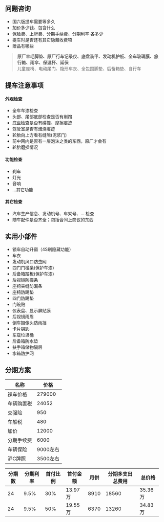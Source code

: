 ## 问题咨询

- 国六版提车需要等多久
- 加价多少钱、包含什么
- 保险费、上牌费、分期手续费、分期利率 各多少
- 提车时是否还有其它隐藏收费项
- 赠品有哪些

> **原厂羊毛脚垫、原厂行车记录仪、底盘装甲、发动机护板、全车玻璃膜、旅行箱、雨伞、保温杯、延保**  
> 儿童座椅、电动尾门、隐形车衣、全包围脚垫、后备箱垫、自行车


## 提车注意事项

#### 外观检查
- 全车车漆检查
- 头部、尾部底部检查是否有剐蹭
- 底盘检查是否有碰撞、摩擦痕迹
- 驾驶室是否有烟烧痕迹
- 轮胎向上方看有缝隙(泥浆门)
- 前中网内是否有一层泡沫之类的东西，原厂才会有
- 轮胎磨损情况

#### 功能检查
- 刹车
- 灯光
- 音响
- ...其它功能

#### 其它检查
- 汽车生产信息、发动机号、车架号、... 检查
- 随车配件是否齐全；包括合同上商议的东西

## 实用小部件

- 锁车自动升窗（4S刷隐藏功能）
- 车衣
- 发动机风口防虫网
- 四门门槛条(保护车漆)
- 后备箱踏板(保护车漆)
- 后视镜防撞条
- 座椅夹缝防漏条
- 座椅防踢垫
- 四门防踢垫
- 门碗贴
- 仪表盘、显示屏贴膜
- 后视镜雨眉
- 倒车摄像头防雨挡
- 卡片钥匙
- 车载垃圾桶
- 后备箱防水垫
- 扶手箱储物隔层
- 水箱防护网

## 分期方案

| 名称 | 价格 |
| ----- | ----- |
| 裸车价格 | 279000 |
| 车辆购置税 | 24052 |
| 交强险 | 950 |
| 车船税 | 480 |
| 加价 | 12000 |
| 分期手续费 | 6000 |
| 车辆保险 | 9000左右 |
| 沪C牌照 | 3500左右 |


| 分期数 | 分期利率 | 首付比例 | 首付金额 | 月供 | 分期多支出总费用 | 总价格 |
| ----- | ----- | ----- | ----- | ----- | ----- | ----- |
| 24 | 9.5% | 30% | 13.97万 | 8910 | 18560 | 35.36万 |
| 24 | 9.5% | 50% | 19.55万 | 6370 | 13260 | 34.83万 |
